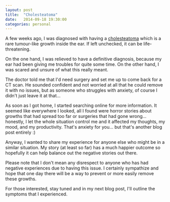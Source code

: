 ```yaml
---
layout: post
title:  "Cholesteatoma"
date:   2014-09-18 19:30:00
categories: personal
---
```


A few weeks ago, I was diagnosed with having a [cholesteatoma](http://en.wikipedia.org/wiki/Cholesteatoma) which is a
rare tumour-like growth inside the ear. If left unchecked, it can be life-threatening.

On the one hand, I was relieved to have a definitive diagnosis, because my ear had been giving me troubles for quite
some time. On the other hand, I was scared and unsure of what this really meant.

The doctor told me that I'd need surgery and set me up to come back for a CT scan. He sounded confident and not worried
at all that he could remove it with no issues, but as someone who struggles with anxiety, of course I didn't just leave
it at that...

As soon as I got home, I started searching online for more information. It seemed like everywhere I looked, all I found
were horror stories about growths that had spread too far or surgeries that had gone wrong... honestly, I let the whole
situation control me and it affected my thoughts, my mood, and my productivity. That's anxiety for you... but that's
another blog post entirely :)

Anyway, I wanted to share my experience for anyone else who might be in a similar situation. My story (at least so far)
has a much happier outcome so hopefully it can help balance out the negative stories out there.

Please note that I don't mean any disrespect to anyone who has had negative experiences due to having this issue. I
certainly sympathize and hope that one day there will be a way to prevent or more easily remove these growths.

For those interested, stay tuned and in my next blog post, I'll outline the symptoms that I experienced.
